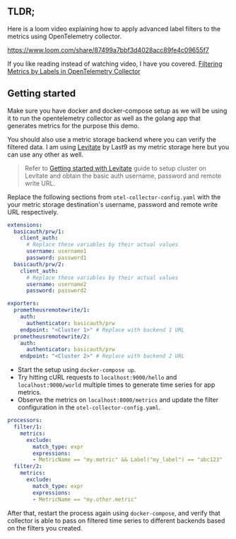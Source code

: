 ## TLDR;

Here is a loom video explaining how to apply advanced label filters to the metrics using OpenTelemetry collector.

https://www.loom.com/share/87499a7bbf3d4028acc89fe4c09655f7

If you like reading instead of watching video, I have you covered. [Filtering Metrics by Labels in OpenTelemetry Collector](https://last9.io/blog/filtering-metrics-by-labels-in-opentelemetry-collector/)


## Getting started

Make sure you have docker and docker-compose setup as we will be using it to run the opentelemetry collector as well
as the golang app that generates metrics for the purpose this demo.

You should also use a metric storage backend where you can verify the filtered data. I am using [Levitate](https://last9.io/levitate-tsdb) by Last9 as my metric storage here but you can use any other as well.

> Refer to [Getting started with Levitate](https://docs.last9.io/docs/levitate-onboard) guide to setup cluster on Levitate and obtain the basic auth username, password and remote write URL.

Replace the following sections from `otel-collector-config.yaml` with the your metric storage destination's
username, password and remote write URL respectively.

>

```yaml
extensions:
  basicauth/prw/1:
    client_auth:
      # Replace these variables by their actual values
      username: username1
      password: password1
  basicauth/prw/2:
    client_auth:
      # Replace these variables by their actual values
      username: username2
      password: password2
```

```yaml
exporters:
  prometheusremotewrite/1:
    auth:
      authenticator: basicauth/prw
    endpoint: "<Cluster 1>" # Replace with backend 1 URL
  prometheusremotewrite/2:
    auth:
      authenticator: basicauth/prw
    endpoint: "<Cluster 2>" # Replace with backend 2 URL
```

- Start the setup using `docker-compose up`.
- Try hitting cURL requests to `localhost:9000/hello` and `localhost:9000/world` multiple times to generate time series for app metrics.
- Observe the metrics on `localhost:8000/metrics` and update the filter configuration in the `otel-collector-config.yaml`.


```yaml
processors:
  filter/1:
    metrics:
      exclude:
        match_type: expr
        expressions:
        - MetricName == "my.metric" && Label("my_label") == "abc123"
  filter/2:
    metrics:
      exclude:
        match_type: expr
        expressions:
        - MetricName == "my.other.metric"
```

After that, restart the process again using `docker-compose`, and verify that collector is able to pass on filtered time series to different backends based on the filters you created.
